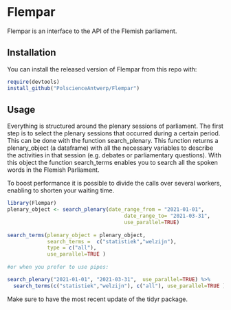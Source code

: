 
# Flempar

Flempar is an interface to the API of the Flemish parliament.

## Installation

You can install the released version of Flempar from this repo with:

``` r
require(devtools)
install_github("PolscienceAntwerp/Flempar")
```

## Usage

Everything is structured around the plenary sessions of parliament. The
first step is to select the plenary sessions that occurred during a
certain period. This can be done with the function search\_plenary. This
function returns a plenary\_object (a dataframe) with all the necessary
variables to describe the activities in that session (e.g. debates or
parliamentary questions). With this object the function search\_terms
enables you to search all the spoken words in the Flemish Parliament.

To boost performance it is possible to divide the calls over several
workers, enabling to shorten your waiting time.

``` r
library(Flempar)
plenary_object <- search_plenary(date_range_from = "2021-01-01",
                                      date_range_to= "2021-03-31",
                                      use_parallel=TRUE)
                                      
search_terms(plenary_object = plenary_object,
             search_terms =  c("statistiek","welzijn"),
             type = c("all"),
             use_parallel=TRUE )
             
#or when you prefer to use pipes:

search_plenary("2021-01-01", "2021-03-31",  use_parallel=TRUE) %>%
  search_terms(c("statistiek","welzijn"), c("all"), use_parallel=TRUE )
```
Make sure to have the most recent update of the tidyr package. 
